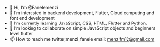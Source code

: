 - 👋 Hi, I’m @Fanelemenzi
- 👀 I’m interested in backend development, Flutter, Cloud computing and font end development 
- 🌱 I’m currently learning JavaScript, CSS, HTML, Flutter and Python.
- 💞️ I’m looking to collaborate on simple JavaScript objects and beginners level flutter 
- 📫 How to reach me twitter;menzi_fanele email: menzifm12@gmail.com 

<!---
Fanelemenzi/Fanelemenzi is a ✨ special ✨ repository because its `README.md` (this file) appears on your GitHub profile.
You can click the Preview link to take a look at your changes.
--->
